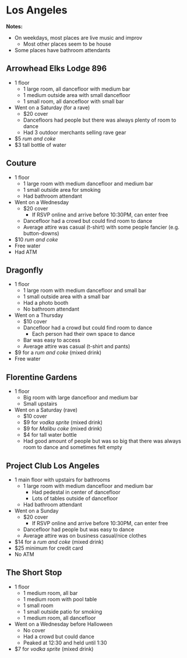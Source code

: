 # Los Angeles
**Notes:**

- On weekdays, most places are live music and improv
  - Most other places seem to be house
- Some places have bathroom attendants

## Arrowhead Elks Lodge 896
- 1 floor
  - 1 large room, all dancefloor with medium bar
  - 1 medium outside area with small dancefloor
  - 1 small room, all dancefloor with small bar
- Went on a Saturday (for a rave)
  - $20 cover
  - Dancefloors had people but there was always plenty of room to dance
  - Had 3 outdoor merchants selling rave gear
- $5 *rum and coke*
- $3 tall bottle of water

## Couture
- 1 floor
  - 1 large room with medium dancefloor and medium bar
  - 1 small outside area for smoking
  - Had bathroom attendant
- Went on a Wednesday
  - $20 cover
    - If RSVP online and arrive before 10:30PM, can enter free
  - Dancefloor had a crowd but could find room to dance
  - Average attire was casual (t-shirt) with some people fancier (e.g. button-downs)
- $10 *rum and coke*
- Free water
- Had ATM

## Dragonfly
- 1 floor
  - 1 large room with medium dancefloor and small bar
  - 1 small outside area with a small bar
  - Had a photo booth
  - No bathroom attendant
- Went on a Thursday
  - $10 cover
  - Dancefloor had a crowd but could find room to dance
    - Each person had their own space to dance
  - Bar was easy to access
  - Average attire was casual (t-shirt and pants)
- $9 for a *rum and coke* (mixed drink)
- Free water

## Florentine Gardens
- 1 floor
  - Big room with large dancefloor and medium bar
  - Small upstairs
- Went on a Saturday (rave)
  - $10 cover
  - $9 for *vodka sprite* (mixed drink)
  - $9 for *Malibu coke* (mixed drink)
  - $4 for tall water bottle
  - Had good amount of people but was so big that there was always room to dance and sometimes felt empty

## Project Club Los Angeles
- 1 main floor with upstairs for bathrooms
  - 1 large room with medium dancefloor and medium bar
    - Had pedestal in center of dancefloor
    - Lots of tables outside of dancefloor
  - Had bathroom attendant
- Went on a Sunday
  - $20 cover
    - If RSVP online and arrive before 10:30PM, can enter free
  - Dancefloor had people but was easy to dance
  - Average attire was on business casual/nice clothes
- $14 for a *rum and coke* (mixed drink)
- $25 minimum for credit card
- No ATM

## The Short Stop
- 1 floor
  - 1 medium room, all bar
  - 1 medium room with pool table
  - 1 small room
  - 1 small outside patio for smoking
  - 1 medium room, all dancefloor
- Went on a Wednesday before Halloween
  - No cover
  - Had a crowd but could dance
  - Peaked at 12:30 and held until 1:30
- $7 for *vodka sprite* (mixed drink)
